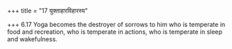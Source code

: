 +++
title = "17 युक्ताहारविहारस्य"

+++
6.17 Yoga becomes the destroyer of sorrows to him who is temperate in
food and recreation, who is temperate in actions, who is temperate in
sleep and wakefulness.
